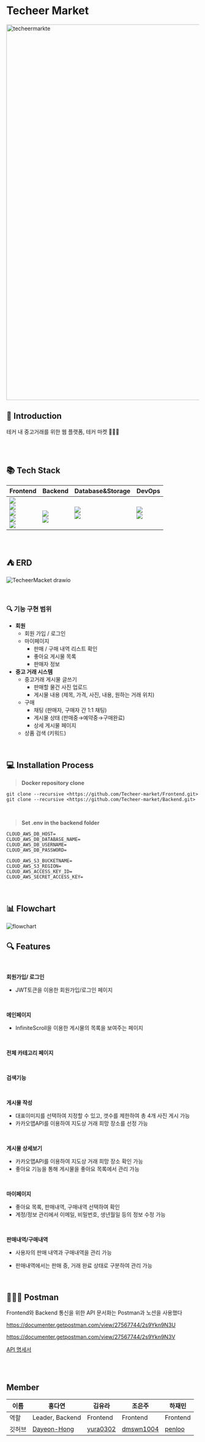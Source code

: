 

# Techeer Market
<img width="980" alt="techeermarkte" src="https://github.com/Techeer-market/.github/assets/95288297/7f17d217-85a3-4f24-a5a1-c77ee8b8d6a0">


<br>

## 🎀 Introduction

테커 내 중고거래를 위한 웹 플랫폼, 테커 마켓 👩🏻‍🌾
<br>
<br>

<br>

## 📚 Tech Stack

| Frontend | Backend | Database&Storage | DevOps |
| --- | --- | --- | --- |
| <img src="https://img.shields.io/badge/Vite-646CFF?style=for-the-badge&logo=Vite&logoColor=white"><br><img src="https://img.shields.io/badge/React-61DAFB?style=for-the-badge&logo=React&logoColor=white"><br><img src="https://img.shields.io/badge/TypeScript-3178C6?style=for-the-badge&logo=TypeScript&logoColor=white"><br><img src="https://img.shields.io/badge/styled--components-DB7093?style=for-the-badge&logo=styled-components&logoColor=white"><br><img src="https://img.shields.io/badge/-React%20Query-FF4154?style=for-the-badge&logo=react%20query&logoColor=white"><br> | <br><img src="https://img.shields.io/badge/Postman-FF6600?style=for-the-badge&logo=Postman&logoColor=white"><br><img src="https://img.shields.io/badge/SpringBoot-37814A?style=for-the-badge&logo=SpringBoot&logoColor=white"><br> | <img src="https://img.shields.io/badge/PostgreSQL-blue?style=for-the-badge&logo=PostgreSQL&logoColor=white"><br><img src="https://img.shields.io/badge/AWS-S3Bucket-yellow?style=for-the-badge&logo=Amazon"><br> | <img src="https://img.shields.io/badge/AWS-ElasticBeanstalk-orange?style=for-the-badge&logo=AWS-ElasticBeanstalk&logoColor=white"><br><img src="https://img.shields.io/badge/AWS-EC2-D1743D?style=for-the-badge&logo=AWS-EC2&logoColor=white"><br> |


<br>

## ⛺️ ERD

![TecheerMacket drawio](https://github.com/Techeer-market/.github/assets/95288297/90b69081-2ea4-468b-80a8-b9f548b80fe7)


<br>

### 🔍 기능 구현 범위

- **회원**
    - 회원 가입 / 로그인
    - 마이페이지
        - 판매 / 구매 내역 리스트 확인
        - 좋아요 게시물 목록
        - 판매자 정보
- **중고 거래 시스템**
    - 중고거래 게시물 글쓰기
        - 판매할 물건 사진 업로드
        - 게시물 내용 (제목, 가격, 사진, 내용, 원하는 거래 위치)
    - 구매
        - 채팅 (판매자, 구매자 간 1:1 채팅)
        - 게시물 상태 (판매중→예약중→구매완료)
        - 상세 게시물 페이지
    - 상품 검색 (키워드)

<br>

## 💻 Installation Process

> <b>Docker repository clone </b>
> 

```
git clone --recursive <https://github.com/Techeer-market/Frontend.git>
git clone --recursive <https://github.com/Techeer-market/Backend.git>
```

<br>

> <b>Set .env in the backend folder </b>
> 

```
CLOUD_AWS_DB_HOST=
CLOUD_AWS_DB_DATABASE_NAME=
CLOUD_AWS_DB_USERNAME=
CLOUD_AWS_DB_PASSWORD=

CLOUD_AWS_S3_BUCKETNAME=
CLOUD_AWS_S3_REGION=       
CLOUD_AWS_ACCESS_KEY_ID=
CLOUD_AWS_SECRET_ACCESS_KEY=
```

<br>

## 📊 Flowchart

![flowchart](https://github.com/Techeer-market/.github/assets/95288297/1228566c-f532-40a8-9e26-1ed69d17caf1)


## 🔍 Features

<br>

**회원가입/ 로그인** 

- JWT토큰을 이용한 회원가입/로그인 페이지

<br>

**메인페이지**

- InfiniteScroll을 이용한 게시물의 목록을 보여주는 페이지

<br>

**전체 카테고리 페이지**

<br>

**검색기능**

<br>

**게시물 작성**

- 대표이미지를 선택하여 지정할 수 있고, 갯수를 제한하여 총 4개 사진 게시 가능
- 카카오맵API를 이용하여 지도상 거래 희망 장소를 선정 가능

<br>

**게시물 상세보기** 

- 카카오맵API를 이용하여 지도상 거래 희망 장소 확인 가능
- 좋아요 기능을 통해 게시물을 좋아요 목록에서 관리 가능

<br>

**마이페이지**

- 좋아요 목록, 판매내역, 구매내역 선택하여 확인
- 계정/정보 관리에서 이메일, 비밀번호, 생년월일 등의 정보 수정 가능

<br>

**판매내역/구매내역**

- 사용자의 판매 내역과 구매내역을 관리 가능
- 판매내역에서는 판매 중, 거래 완료 상태로 구분하여 관리 가능

  <br>

## ⛹🏼‍♀️ Postman

Frontend와 Backend 통신을 위한 API 문서화는 Postman과 노션을 사용했다

https://documenter.getpostman.com/view/27567744/2s9Ykn9N3U

https://documenter.getpostman.com/view/27567744/2s9Ykn9N3V

[API 명세서](https://www.notion.so/API-9e28dd92dc194e1c85f6e801877a2432?pvs=21) 

<br>
<br>

## Member 
| 이름 | 홍다연 | 김유라 | 조은주 | 하재민 |
| --- |  --- | --- | --- | --- |
| 역할  | Leader, Backend | Frontend | Frontend | Frontend |
| 깃허브 | [Dayeon-Hong](https://github.com/Dayeon-Hong) | [yura0302](https://github.com/yura0302) | [dmswn1004](https://github.com/dmswn1004) | [penloo](https://github.com/penloo) |

<br>
